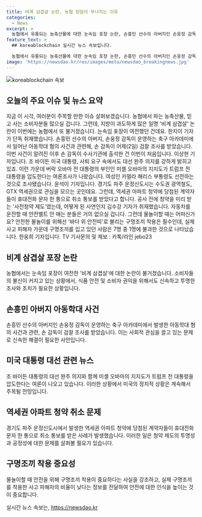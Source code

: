 ```yaml
---
title: 비계 삼겹살 논란, 농협 믿음이 무너지는 이유
categories:
  - News
excerpt: >
  농협에서 유통되는 농축산물에 대한 눈속임 포장 논란, 손흥민 선수의 아버지인 손웅정 감독의 아동학대 혐의 사건, 바이든 미국 대통령의 사퇴 요구와 대선 완주 의지, 경기도 파주 운정신도시 역세권 아파트 청약 취소 사태, 물놀이 시 안전띠 착용 문제 등 다양한 이슈들이 주목받고 있습니다. 해당 내용들이 사회적 관심을 끌고 있는 이유를 각별히 주목할 필요가 있습니다.
feature_text: >
  ## koreablockchain 실시간 뉴스 속보입니다.

  농협에서 유통되는 농축산물에 대한 눈속임 포장 논란, 손흥민 선수의 아버지인 손웅정 감독의 아동학대 혐의 사건, 바이든 미국 대통령의 사퇴 요구와 대선 완주 의지, 경기도 파주 운정신도시 역세권 아파트 청약 취소 사태, 물놀이 시 안전띠 착용 문제 등 다양한 이슈들이 주목받고 있습니다. 해당 내용들이 사회적 관심을 끌고 있는 이유를 각별히 주목할 필요가 있습니다.
image: 'https://newsdao.kr/res/images/meta/newsdao_breakingnews.jpg'
---
```


<p><img src="https://newsdao.kr/res/images/meta/newsdao_breakingnews.jpg" alt="koreablockchain 속보" /></p>

<h2 data-ke-size="size26">오늘의 주요 이슈 및 뉴스 요약</h2>

<p data-ke-size="size16">지금 이 시각, 여러분이 주목할 만한 이슈 살펴보겠습니다. 농협에서 파는 농축산물, 믿고 사는 소비자분들 많으실 겁니다. 그런데, 지방이 과도하게 많은 일명 '비계 삼겹살' 논란이 이번에는 농협에서 또 불거졌습니다. 눈속임 포장이 여전했던 건데요. 한지이 기자가 단독 취재했습니다. 손흥민 선수의 아버지, 손웅정 감독이 운영하는 축구 아카데미에서 일어난 아동학대 혐의 사건과 관련해, 손 감독이 어제(2일) 검찰 조사를 받았습니다. 이번 사건이 알려진 이후 손 감독이 수사기관에 출석한 건 이번이 처음입니다. 이상현 기자입니다. 조 바이든 미국 대통령, 사퇴 요구 속에서도 대선 완주 의지를 강하게 밝히고 있죠. 이런 가운데 버락 오바마 전 대통령의 부인인 미셸 오바마의 지지도가 트럼프 전 대통령을 압도한다는 여론조사가 나왔습니다. 여성인 카멀라 해리스 부통령도 선전하는 것으로 조사됐습니다. 윤석이 기자입니다. 경기도 파주 운정신도시는 수도권 광역철도, GTX 역세권으로 관심을 모으는 곳인데요. 그런데, 역세권 아파트 청약에 당첨된 계약자들이 휴대전화 문자 한 통으로 취소 통보를 받았다고 합니다. 공사 전에 청약을 미리 받는 '사전청약 제도'였는데, 어떻게 된 사연인지 김수강 기자가 취재했습니다. 자동차를 운전할 때 안전벨트 안 매는 분들은 거의 없으실 겁니다. 그런데 물놀이할 때는 어떠신가요? 안전한 물놀이를 위해선 '바다 위 안전띠'로 불리는 구명조끼 착용은 필수인데, 실제 사고 피해자 가운데 구명조끼를 입고 있던 사람은 7명 중 1명에 불과한 것으로 나타났습니다. 한웅희 기자입니다. TV 기사문의 및 제보 : 카톡/라인 jebo23</p>

<h2 data-ke-size="size26">비계 삼겹살 포장 논란</h2>

<p data-ke-size="size16">농협에서는 눈속임 포장이 여전한 '비계 삼겹살'에 대한 논란이 불거졌습니다. 소비자들의 불신이 커지고 있는 상황에서, 식품 안전 및 소비자 권익을 위해서도 신속하고 투명한 조사와 조치가 필요한 상황입니다. </p>

<h2 data-ke-size="size26">손흥민 아버지 아동학대 사건</h2>

<p data-ke-size="size16">손흥민 선수의 아버지인 손웅정 감독이 운영하는 축구 아카데미에서 발생한 아동학대 혐의 사건과 관련, 손 감독이 검찰 조사를 받았습니다. 이는 사회적 관심을 끌고 있는 문제로 신속한 해결이 필요한 사안입니다.</p>

<h2 data-ke-size="size26">미국 대통령 대선 관련 뉴스</h2>

<p data-ke-size="size16">조 바이든 대통령의 대선 완주 의지와 함께 미셸 오바마의 지지도가 트럼프 전 대통령을 압도한다는 여론이 나오고 있습니다. 이러한 상황에서 미국의 정치적 상황은 계속해서 주목될 전망입니다.</p>

<h2 data-ke-size="size26">역세권 아파트 청약 취소 문제</h2>

<p data-ke-size="size16">경기도 파주 운정신도시에서 발생한 역세권 아파트 청약에 당첨된 계약자들이 휴대전화 문자 한 통으로 취소 통보를 받은 사례가 발생했습니다. 이러한 일은 청약 제도의 투명성과 공정성에 대한 문제를 살펴볼 필요가 있습니다.</p>

<h2 data-ke-size="size26">구명조끼 착용 중요성</h2>

<p data-ke-size="size16">물놀이할 때 안전을 위해 구명조끼 착용이 중요하다는 사실을 강조하고, 실제 구명조끼를 착용한 사고 피해자의 비율이 낮다는 정보를 전달하여 안전에 대한 인식을 높이는 것이 중요합니다.</p>
실시간 뉴스 속보는, <a href="https://newsdao.kr" rel="dofollow">https://newsdao.kr</a>



